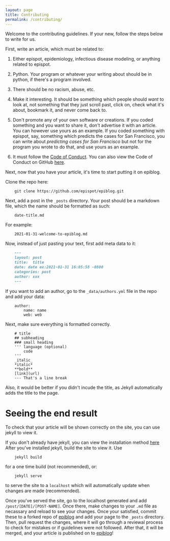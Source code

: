 ```yaml
---
layout: page
title: Contributing
permalink: /contributing/
---
```


Welcome to the contributing guidelines. If your new, follow the steps below to write for us.

First, write an article, which must be related to:

1) Either epispot, epidemiology, infectious disease modeling, or anything related to epispot.

2) Python. Your program or whatever your writing about should be in python, if there's a program involved.

3) There should be no racism, abuse, etc.

4) Make it interesting. It should be something which people should _want_ to look at, not something that they just scroll past, click on, check what it's about, bookmark it, and never come back to.

5) Don't promote any of your own software or creations. If you coded something and you want to share it, don't advertise it with an article. You can however use yours as an example. If you coded something with epispot, say, something which predicts the cases for San Francisco, you can write about _predicting cases for San Francisco_ but not for the program you wrote to do that, and use yours as an example.

6) It must follow the [Code of Conduct](/epiblog/code_of_conduct). You can also view the Code of Conduct on GitHub [here](https://github.com/epispot/epiblog/blob/master/CODE_OF_CONDUCT.md).

Next, now that you have your article, it's time to start putting it on epiblog.

Clone the repo here:
```
    git clone https://github.com/epispot/epiblog.git
```
Next, add a post in the `_posts` directory. Your post should be a markdown file, which the name should be formatted as such:
```
    date-title.md
```
For example:
```
    2021-01-31-welcome-to-epiblog.md
```
Now, instead of just pasting your text, first add meta data to it:
```markdown
    ---
    layout: post
    title:  title
    date: date ex:2021-01-31 16:05:58 -0800
    categories: post
    author: xxx
    ---
```
If you want to add an author, go to the `_data/authors.yml` file in the repo and add your data:
```
    author:
        name: name
        web: web
```

Next, make sure everything is formatted correctly.
```
    # title
    ## subheading
    ### small heading
    ''' language (optional)
        code
    '''
    _italic_
    *italic*
    **bold**
    [link](url)
    --- That's a line break
```
Also, it would be better if you didn't incude the title, as Jekyll automatically adds the title to the page.
# Seeing the end result

To check that your article will be shown correctly on the site, you can use jekyll to view it.

If you don't already have jekyll, you can view the installation method [here](https://jekyllrb.com/docs/installation/) After you've installed jekyll, build the site to view it. Use
```
    jekyll build
```
for a one time build (not recommended), or:
```
    jekyll serve
```
to serve the site to a `localhost` which will automatically update when changes are made (recommended).

Once you've served the site, go to the localhost generated and add `/post/[DATE]/[POST-NAME]`. Once there, make changes to your `.md` file as necassary and reload to see your changes. Once your satisfied, commit these to a forked repo of [epiblog](https://github.com/epispot/epiblog) and add your page to the `_posts` directory. Then, pull request the changes, where it will go through a reviewal process to check for mistakes or if guidelines were not followed. After that, it will be merged, and your article is published on to [epiblog](https://epispot.github.io/epiblog)!

